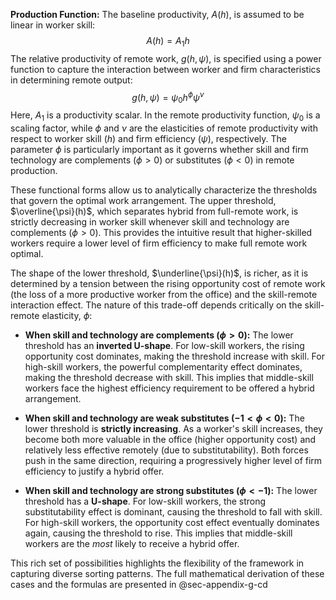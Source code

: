 **Production Function:** The baseline productivity, $A(h)$, is assumed to be linear in worker skill: $$A(h) = A_1 h$$The relative productivity of remote work, $g(h, \psi)$, is specified using a power function to capture the interaction between worker and firm characteristics in determining remote output: $$g(h, \psi) = \psi_0 h^\phi \psi^\nu$$Here, $A_1$ is a productivity scalar. In the remote productivity function, $\psi_0$ is a scaling factor, while $\phi$ and $\nu$ are the elasticities of remote productivity with respect to worker skill ($h$) and firm efficiency ($\psi$), respectively. The parameter $\phi$ is particularly important as it governs whether skill and firm technology are complements ($\phi > 0$) or substitutes ($\phi < 0$) in remote production.

These functional forms allow us to analytically characterize the thresholds that govern the optimal work arrangement. The upper threshold, $\overline{\psi}(h)$, which separates hybrid from full-remote work, is strictly decreasing in worker skill whenever skill and technology are complements ($\phi > 0$). This provides the intuitive result that higher-skilled workers require a lower level of firm efficiency to make full remote work optimal.

The shape of the lower threshold, $\underline{\psi}(h)$, is richer, as it is determined by a tension between the rising opportunity cost of remote work (the loss of a more productive worker from the office) and the skill-remote interaction effect. The nature of this trade-off depends critically on the skill-remote elasticity, $\phi$:

*   **When skill and technology are complements ($\phi > 0$):** The lower threshold has an **inverted U-shape**. For low-skill workers, the rising opportunity cost dominates, making the threshold increase with skill. For high-skill workers, the powerful complementarity effect dominates, making the threshold decrease with skill. This implies that middle-skill workers face the highest efficiency requirement to be offered a hybrid arrangement.

*   **When skill and technology are weak substitutes ($-1 < \phi < 0$):** The lower threshold is **strictly increasing**. As a worker's skill increases, they become both more valuable in the office (higher opportunity cost) and relatively less effective remotely (due to substitutability). Both forces push in the same direction, requiring a progressively higher level of firm efficiency to justify a hybrid offer.

*   **When skill and technology are strong substitutes ($\phi < -1$):** The lower threshold has a **U-shape**. For low-skill workers, the strong substitutability effect is dominant, causing the threshold to fall with skill. For high-skill workers, the opportunity cost effect eventually dominates again, causing the threshold to rise. This implies that middle-skill workers are the *most* likely to receive a hybrid offer.

This rich set of possibilities highlights the flexibility of the framework in capturing diverse sorting patterns. The full mathematical derivation of these cases and the formulas are presented in @sec-appendix-g-cd